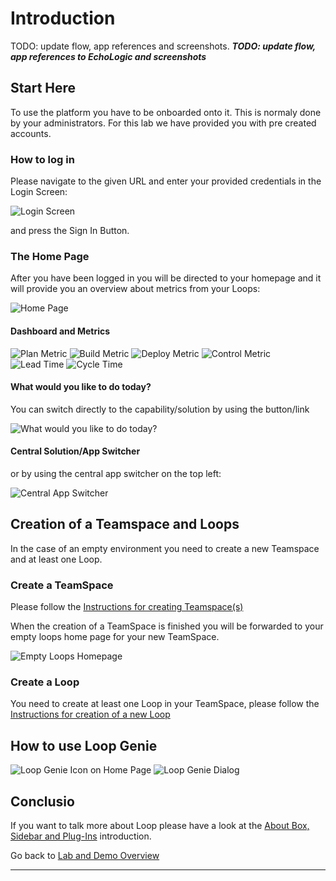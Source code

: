 # Introduction

TODO: update flow, app references and screenshots.
_**TODO: update flow, app references to EchoLogic and screenshots**_

## Start Here

To use the platform you have to be onboarded onto it. This is normaly done by your administrators. For this lab we have provided you with pre created accounts.

### How to log in

Please navigate to the given URL and enter your provided credentials in the Login Screen:

![Login Screen](media/Loop_Login_Page.png)

and press the Sign In Button.

### The Home Page

After you have been logged in you will be directed to your homepage and it will provide you an overview about metrics from your Loops:

![Home Page][LoopHomePageView]

#### Dashboard and Metrics

![Plan Metric](media/LoopHome_Plan_metrics.png)
![Build Metric](media/LoopHome_Build_Metrics.png)
![Deploy Metric](media/LoopHome_Deploy_Metrics.png)
![Control Metric](media/LoopHome_Control_metrics.png)
![Lead Time](media/LoopHome_LeadTime.png)
![Cycle Time](media/LoopHome_CycleTime.png)

#### What would you like to do today?

You can switch directly to the capability/solution by using the button/link

![What would you like to do today?](media/Loop_whatwouldyouliketodotoday.png)

#### Central Solution/App Switcher

or by using the central app switcher on the top left:

![Central App Switcher](media/Loop_central_app_control.png)

## Creation of a Teamspace and Loops

In the case of an empty environment you need to create a new Teamspace and at least one Loop.

### Create a TeamSpace

Please follow the [Instructions for creating Teamspace(s)][InstructionsCreateTeamSpace]

When the creation of a TeamSpace is finished you will be forwarded to your empty loops home page for your new TeamSpace.

![Empty Loops Homepage][LoopHomePageCreateNewLoop]

### Create a Loop

You need to create at least one Loop in your TeamSpace, please follow the [Instructions for creation of a new Loop][InstructionsCreateLoop]

## How to use Loop Genie

![Loop Genie Icon on Home Page][LoopHomeLoopGenieIcon]
![Loop Genie Dialog][LoopGenieDialog]

## Conclusio

If you want to talk more about Loop please have a look at the [About Box, Sidebar and Plug-Ins][IntroAboutBoxSidebarPlugins] introduction.

Go back to [Lab and Demo Overview][GoBackToDemoOverview]

---

[LoopHomePageView]: media/Loop_Home_Page.png
[LoopHomePageCreateNewLoop]: loops/media/Loop_Teamspace_07_CreateNewLoop_Home.png
[InstructionsCreateTeamSpace]: teamspace/index.md
[InstructionsCreateLoop]: loops/index.md
[GoBackToDemoOverview]: ../index.md#introduction
[LoopHomeLoopGenieIcon]: media/../intro/media/LOOP_HomePage_LoopGenieButton.png
[LoopGenieDialog]: intro/media/LOOP_HomePage_LoopGenieDialog.png
[IntroAboutBoxSidebarPlugins]: intro/index.md

